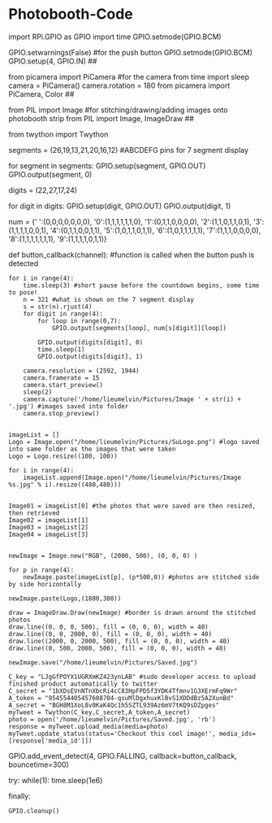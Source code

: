 # Photobooth-Code

import RPi.GPIO as GPIO
import time
GPIO.setmode(GPIO.BCM)

GPIO.setwarnings(False) #for the push button
GPIO.setmode(GPIO.BCM)
GPIO.setup(4, GPIO.IN) ##

from picamera import PiCamera #for the camera
from time import sleep 
camera = PiCamera()
camera.rotation = 180
from picamera import PiCamera, Color ##

from PIL import Image #for stitching/drawing/adding images onto photobooth strip
from PIL import Image, ImageDraw ##

from twython import Twython

segments =  (26,19,13,21,20,16,12) #ABCDEFG pins for 7 segment display

for segment in segments:
    GPIO.setup(segment, GPIO.OUT)
    GPIO.output(segment, 0)
 
digits = (22,27,17,24)
 
for digit in digits:
    GPIO.setup(digit, GPIO.OUT)
    GPIO.output(digit, 1)
 
num = {' ':(0,0,0,0,0,0,0),
    '0':(1,1,1,1,1,1,0),
    '1':(0,1,1,0,0,0,0),
    '2':(1,1,0,1,1,0,1),
    '3':(1,1,1,1,0,0,1),
    '4':(0,1,1,0,0,1,1),
    '5':(1,0,1,1,0,1,1),
    '6':(1,0,1,1,1,1,1),
    '7':(1,1,1,0,0,0,0),
    '8':(1,1,1,1,1,1,1),
    '9':(1,1,1,1,0,1,1)}
 
def button_callback(channel): #function is called when the button push is detected
   
    for i in range(4):
        time.sleep(3) #short pause before the countdown begins, some time to pose!
        n = 321 #what is shown on the 7 segment display
        s = str(n).rjust(4)
        for digit in range(4):
            for loop in range(0,7):
                GPIO.output(segments[loop], num[s[digit]][loop])
           
            GPIO.output(digits[digit], 0)
            time.sleep(1)
            GPIO.output(digits[digit], 1)
         
        camera.resolution = (2592, 1944)
        camera.framerate = 15
        camera.start_preview()
        sleep(2)
        camera.capture('/home/lieumelvin/Pictures/Image ' + str(i) + '.jpg') #images saved into folder
        camera.stop_preview()        
   
   
    imageList = []
    Logo = Image.open("/home/lieumelvin/Pictures/SuLogo.png") #logo saved into same folder as the images that were taken
    Logo = Logo.resize((100, 100))
   
    for i in range(4):
        imageList.append(Image.open("/home/lieumelvin/Pictures/Image %s.jpg" % i).resize((480,480))) 
         
   
    Image01 = imageList[0] #the photos that were saved are then resized, then retrieved
    Image02 = imageList[1]
    Image03 = imageList[2]
    Image04 = imageList[3]


    newImage = Image.new("RGB", (2000, 500), (0, 0, 0) )

    for p in range(4):
        newImage.paste(imageList[p], (p*500,0)) #photos are stitched side by side horizontally
   
    newImage.paste(Logo,(1880,380))

    draw = ImageDraw.Draw(newImage) #border is drawn around the stitched photos
    draw.line((0, 0, 0, 500), fill = (0, 0, 0), width = 40)
    draw.line((0, 0, 2000, 0), fill = (0, 0, 0), width = 40)
    draw.line((2000, 0, 2000, 500), fill = (0, 0, 0), width = 40)
    draw.line((0, 500, 2000, 500), fill = (0, 0, 0), width = 40)

    newImage.save("/home/lieumelvin/Pictures/Saved.jpg")
   
    C_key = "LJgGfPOYX1UGRXmKZ423ynLAB" #sudo developer access to upload finished product automatically to twitter
    C_secret = "1bXDsEVnNTnXbcRi4cC83HpFPD5f3YDK4Tfmnv1G3XErmFq9Wr"
    A_token = "954554405457608704-qsuMlDgxhuxKlBvS1XDDdBz5A2XunBd"
    A_secret = "BGH8M1XoL8v0KaK4Qc1h5SZTL939Az6mV7tKQ9sDZpges"
    myTweet = Twython(C_key,C_secret,A_token,A_secret)
    photo = open('/home/lieumelvin/Pictures/Saved.jpg', 'rb')
    response = myTweet.upload_media(media=photo)
    myTweet.update_status(status='Checkout this cool image!', media_ids=[response['media_id']])
   
GPIO.add_event_detect(4, GPIO.FALLING, callback=button_callback, bouncetime=300)            

try:
    while(1):
        time.sleep(1e6)
           
finally:
   
    GPIO.cleanup()


